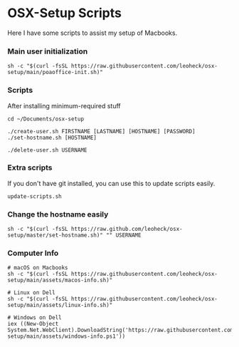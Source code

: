 # OSX-Setup Scripts

Here I have some scripts to assist my setup of Macbooks.

### Main user initialization
```
sh -c "$(curl -fsSL https://raw.githubusercontent.com/leoheck/osx-setup/main/poaoffice-init.sh)"
```

### Scripts

After installing minimum-required stuff
```
cd ~/Documents/osx-setup

./create-user.sh FIRSTNAME [LASTNAME] [HOSTNAME] [PASSWORD]
./set-hostname.sh [HOSTNAME]

./delete-user.sh USERNAME
```

### Extra scripts

If you don't have git installed, you can use this to update scripts easily.
```
update-scripts.sh
```

### Change the hostname easily
```
sh -c "$(curl -fsSL https://raw.github.com/leoheck/osx-setup/master/set-hostname.sh)" "" USERNAME
```

### Computer Info
```
# macOS on Macbooks
sh -c "$(curl -fsSL https://raw.githubusercontent.com/leoheck/osx-setup/main/assets/macos-info.sh)" 

# Linux on Dell
sh -c "$(curl -fsSL https://raw.githubusercontent.com/leoheck/osx-setup/main/assets/linux-info.sh)"

# Windows on Dell
iex ((New-Object System.Net.WebClient).DownloadString('https://raw.githubusercontent.com/leoheck/osx-setup/main/assets/windows-info.ps1'))
```
